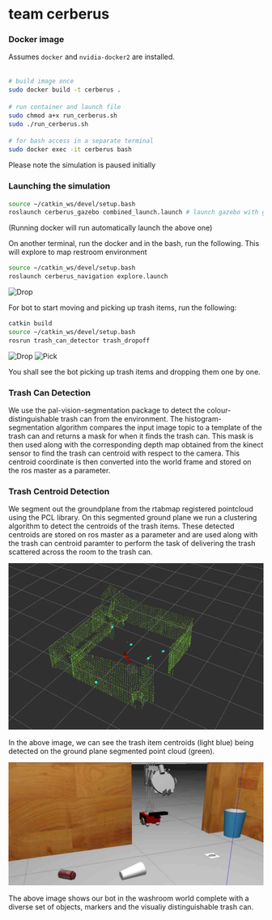 # team cerberus
### Docker image

Assumes `docker` and `nvidia-docker2` are installed.

```bash

# build image once
sudo docker build -t cerberus .

# run container and launch file
sudo chmod a+x run_cerberus.sh
sudo ./run_cerberus.sh

# for bash access in a separate terminal
sudo docker exec -it cerberus bash
```

Please note the simulation is paused initially


### Launching the simulation 
```bash
source ~/catkin_ws/devel/setup.bash
roslaunch cerberus_gazebo combined_launch.launch # launch gazebo with gripper
```
(Running docker will run automatically launch the above one)

On another terminal, run the docker and in the bash, run the following. This will explore to map restroom environment
```bash
source ~/catkin_ws/devel/setup.bash
roslaunch cerberus_navigation explore.launch
```
![Drop](pics/cloud_point.png)

For bot to start moving and picking up trash items, run the following:

```bash
catkin build
source ~/catkin_ws/devel/setup.bash
rosrun trash_can_detector trash_dropoff
```
![Drop](pics/dropping_trash.gif)
![Pick](pics/picking_trash.gif)

You shall see the bot picking up trash items and dropping them one by one.

### Trash Can Detection
We use the pal-vision-segmentation package to detect the colour-distinguishable trash can from the environment. The histogram-segmentation algorithm compares the input image topic to a template of the trash can and returns a mask for when it finds the trash can. This mask is then used along with the corresponding depth map obtained from the kinect sensor to find the trash can centroid with respect to the camera. This centroid coordinate is then converted into the world frame and stored on the ros master as a parameter. 

### Trash Centroid Detection
We segment out the groundplane from the rtabmap registered pointcloud using the PCL library. On this segmented ground plane we run a clustering algorithm to detect the centroids of the trash items. These detected centroids are stored on ros master as a parameter and are used along with the trash can centroid paramter to perform the task of delivering the trash scattered across the room to the trash can.

![Centroid Detection](image_checkpoints/centroid_detection.png)

In the above image, we can see the trash item centroids (light blue) being detected on the ground plane segmented point cloud (green).

![Centroid Detection](image_checkpoints/world.png)

The above image shows our bot in the washroom world complete with a diverse set of objects, markers and the visualiy distinguishable trash can.

